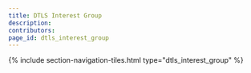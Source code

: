 ```yaml
---
title: DTLS Interest Group
description: 
contributors: 
page_id: dtls_interest_group
---
```


{% include section-navigation-tiles.html type="dtls_interest_group" %}